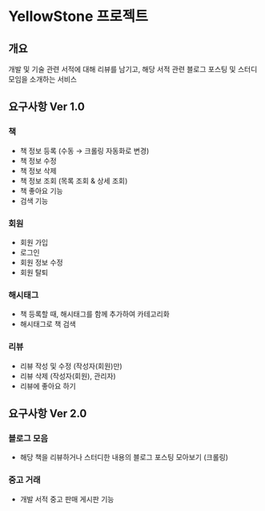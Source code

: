 # YellowStone 프로젝트

## 개요
개발 및 기술 관련 서적에 대해 리뷰를 남기고, 해당 서적 관련 블로그 포스팅 및 스터디 모임을 소개하는 서비스

## 요구사항 Ver 1.0
### 책
- 책 정보 등록 (수동 → 크롤링 자동화로 변경)
- 책 정보 수정
- 책 정보 삭제
- 책 정보 조회 (목록 조회 & 상세 조회)
- 책 좋아요 기능
- 검색 기능

### 회원
- 회원 가입
- 로그인
- 회원 정보 수정
- 회원 탈퇴

### 해시태그
- 책 등록할 때, 해시태그를 함께 추가하여 카테고리화
- 해시태그로 책 검색

### 리뷰
- 리뷰 작성 및 수정 (작성자(회원)만)
- 리뷰 삭제 (작성자(회원), 관리자)
- 리뷰에 좋아요 하기


## 요구사항 Ver 2.0
### 블로그 모음
- 해당 책을 리뷰하거나 스터디한 내용의 블로그 포스팅 모아보기 (크롤링)

### 중고 거래
- 개발 서적 중고 판매 게시판 기능